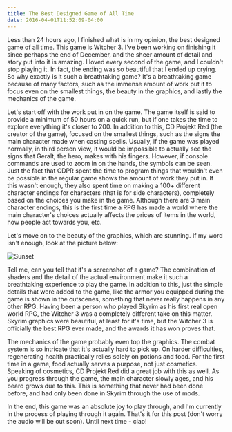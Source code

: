 ```yaml
---
title: The Best Designed Game of All Time
date: 2016-04-01T11:52:09-04:00
---
```

Less than 24 hours ago, I finished what is in my opinion, the best designed game of all time. This game is Witcher 3. I've been working on finishing it since perhaps the end of December, and the sheer amount of detail and story put into it is amazing. I loved every second of the game, and I couldn't stop playing it. In fact, the ending was so beautiful that I ended up crying. So why exactly is it such a breathtaking game? It's a breathtaking game because of many factors, such as the immense amount of work put it to focus even on the smallest things, the beauty in the graphics, and lastly the mechanics of the game.

Let's start off with the work put in on the game. The game itself is said to provide a minimum of 50 hours on a quick run, but if one takes the time to explore everything it's closer to 200. In addition to this, CD Projekt Red (the creator of the game), focused on the smallest things, such as the signs the main character made when casting spells. Usually, if the game was played normally, in third person view, it would be impossible to actually see the signs that Geralt, the hero, makes with his fingers. However, if console commands are used to zoom in on the hands, the symbols can be seen. Just the fact that CDPR spent the time to program things that wouldn't even be possible in the regular game shows the amount of work they put in. If this wasn't enough, they also spent time on making a 100+ different character endings for characters (that is for side characters), completely based on the choices you make in the game. Although there are 3 main character endings, this is the first time a RPG has made a world where the main character's choices actually affects the prices of items in the world, how people act towards you, etc.

Let's move on to the beauty of the graphics, which are stunning. If my word isn't enough, look at the picture below:

![Sunset](../../../images/witcher3screenie.jpg)

Tell me, can you tell that it's a screenshot of a game? The combination of shaders and the detail of the actual environment make it such a breathtaking experience to play the game. In addition to this, just the simple details that were added to the game, like the armor you equipped during the game is shown in the cutscenes, something that never really happens in any other RPG. Having been a person who played Skyrim as his first real open world RPG, the Witcher 3 was a completely different take on this matter. Skyrim graphics were beautiful, at least for it's time, but the Witcher 3 is officially the best RPG ever made, and the awards it has won proves that.

The mechanics of the game probably even top the graphics. The combat system is so intricate that it's actually hard to pick up. On harder difficulties, regenerating health practically relies solely on potions and food. For the first time in a game, food actually serves a purpose, not just cosmetics. Speaking of cosmetics, CD Projekt Red did a great job with this as well. As you progress through the game, the main character slowly ages, and his beard grows due to this. This is something that never had been done before, and had only been done in Skyrim through the use of mods.

In the end, this game was an absolute joy to play through, and I'm currently in the process of playing through it again. That's it for this post (don't worry the audio will be out soon). Until next time - ciao!
